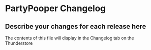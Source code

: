# PartyPooper Changelog

## Describe your changes for each release here

The contents of this file will display in the Changelog tab on the Thunderstore
